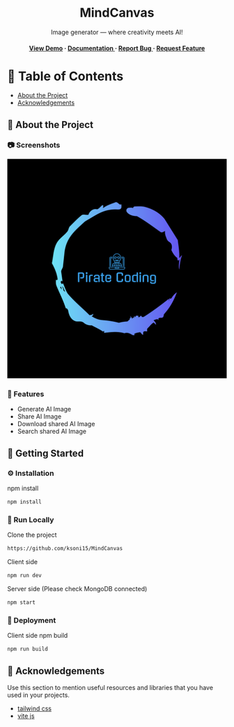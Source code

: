 <div align='center'>

<h1>MindCanvas</h1>
<p>Image generator — where creativity meets AI!</p>

<h4> <a href="https://mindcanvas369.netlify.app/">View Demo</a> <span> · </span> <a href="https://github.com/ksoni15/MindCanvas/blob/main/README.md"> Documentation </a> <span> · </span> <a href="https://github.com/ksoni15/MindCanvas/blob/main/README.md"> Report Bug </a> <span> · </span> <a href="https://github.com/ksoni15/MindCanvas/blob/main/README.md"> Request Feature </a> </h4>


</div>

# :notebook_with_decorative_cover: Table of Contents

- [About the Project](#star2-about-the-project)
- [Acknowledgements](#gem-acknowledgements)


## :star2: About the Project

### :camera: Screenshots
<div align="center"> <a href="https://mindcanvas369.netlify.app/"><img src="./client/public/logo-color.png" alt='image' width='800'/></a> </div>



### :dart: Features
- Generate AI Image
- Share AI Image
- Download shared AI Image
- Search shared AI Image


## :toolbox: Getting Started

### :gear: Installation

npm install
```bash
npm install
```


### :running: Run Locally

Clone the project

```bash
https://github.com/ksoni15/MindCanvas
```
Client side
```bash
npm run dev
```
Server side (Please check MongoDB connected)
```bash
npm start
```


### :triangular_flag_on_post: Deployment

Client side npm build
```bash
npm run build
```


## :gem: Acknowledgements

Use this section to mention useful resources and libraries that you have used in your projects.

- [tailwind css ](https://tailwindcss.com/)
- [vite js](https://vitejs.dev/)
